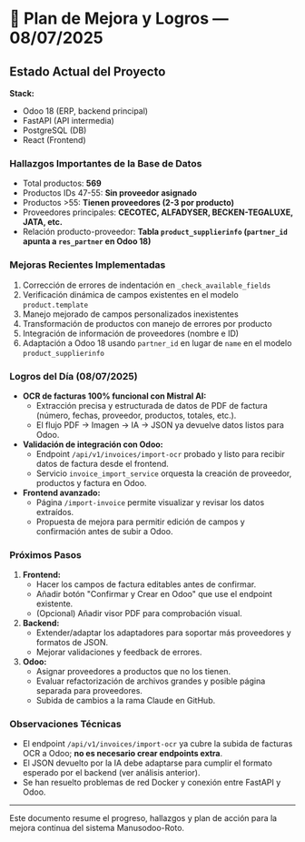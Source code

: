 # 📅 Plan de Mejora y Logros — 08/07/2025

## Estado Actual del Proyecto

**Stack:**  
- Odoo 18 (ERP, backend principal)
- FastAPI (API intermedia)
- PostgreSQL (DB)
- React (Frontend)

### Hallazgos Importantes de la Base de Datos
- Total productos: **569**
- Productos IDs 47-55: **Sin proveedor asignado**
- Productos >55: **Tienen proveedores (2-3 por producto)**
- Proveedores principales: **CECOTEC, ALFADYSER, BECKEN-TEGALUXE, JATA, etc.**
- Relación producto-proveedor: **Tabla `product_supplierinfo` (`partner_id` apunta a `res_partner` en Odoo 18)**

### Mejoras Recientes Implementadas
1. Corrección de errores de indentación en `_check_available_fields`
2. Verificación dinámica de campos existentes en el modelo `product.template`
3. Manejo mejorado de campos personalizados inexistentes
4. Transformación de productos con manejo de errores por producto
5. Integración de información de proveedores (nombre e ID)
6. Adaptación a Odoo 18 usando `partner_id` en lugar de `name` en el modelo `product_supplierinfo`

### Logros del Día (08/07/2025)
- **OCR de facturas 100% funcional con Mistral AI:**
  - Extracción precisa y estructurada de datos de PDF de factura (número, fechas, proveedor, productos, totales, etc.).
  - El flujo PDF → Imagen → IA → JSON ya devuelve datos listos para Odoo.
- **Validación de integración con Odoo:**
  - Endpoint `/api/v1/invoices/import-ocr` probado y listo para recibir datos de factura desde el frontend.
  - Servicio `invoice_import_service` orquesta la creación de proveedor, productos y factura en Odoo.
- **Frontend avanzado:**
  - Página `/import-invoice` permite visualizar y revisar los datos extraídos.
  - Propuesta de mejora para permitir edición de campos y confirmación antes de subir a Odoo.

### Próximos Pasos
1. **Frontend:**
   - Hacer los campos de factura editables antes de confirmar.
   - Añadir botón "Confirmar y Crear en Odoo" que use el endpoint existente.
   - (Opcional) Añadir visor PDF para comprobación visual.
2. **Backend:**
   - Extender/adaptar los adaptadores para soportar más proveedores y formatos de JSON.
   - Mejorar validaciones y feedback de errores.
3. **Odoo:**
   - Asignar proveedores a productos que no los tienen.
   - Evaluar refactorización de archivos grandes y posible página separada para proveedores.
   - Subida de cambios a la rama Claude en GitHub.

### Observaciones Técnicas
- El endpoint `/api/v1/invoices/import-ocr` ya cubre la subida de facturas OCR a Odoo; **no es necesario crear endpoints extra**.
- El JSON devuelto por la IA debe adaptarse para cumplir el formato esperado por el backend (ver análisis anterior).
- Se han resuelto problemas de red Docker y conexión entre FastAPI y Odoo.

---

Este documento resume el progreso, hallazgos y plan de acción para la mejora continua del sistema Manusodoo-Roto.
